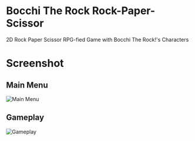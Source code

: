 # Bocchi The Rock Rock-Paper-Scissor
2D Rock Paper Scissor RPG-fied Game with Bocchi The Rock!'s Characters
# Screenshot
## Main Menu
![Main Menu](https://github.com/fathanh004/Rock-Paper-Scissor/blob/main/Screenshot/Main%20Menu.png)
## Gameplay
![Gameplay](https://github.com/fathanh004/Rock-Paper-Scissor/blob/main/Screenshot/Gameplay.png)
